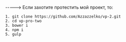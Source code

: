 -----> Если захотите протестить мой проект, то:

	1. git clone https://github.com/Azzazzelko/vp-2.git
	2. cd vp-pro-two
	3. bower i
	4. npm i
	5. gulp